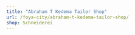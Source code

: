 ```yaml
---
title: "Abraham T Kedema Tailor Shop"
url: /foya-city/abraham-t-kedema-tailor-shop/
shop: Schneiderei
---
```

